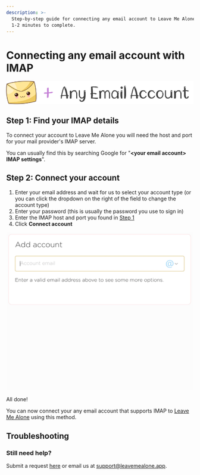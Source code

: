 ```yaml
---
description: >-
  Step-by-step guide for connecting any email account to Leave Me Alone. Takes
  1-2 minutes to complete.
---
```


# Connecting any email account with IMAP

![](../.gitbook/assets/lma+anything.png)

## Step 1: Find your IMAP details

To connect your account to Leave Me Alone you will need the host and port for your mail provider's IMAP server.

You can usually find this by searching Google for "**&lt;your email account&gt; IMAP settings**".

## Step 2: Connect your account

1. Enter your email address and wait for us to select your account type \(or you can click the dropdown on the right of the field to change the account type\)
2. Enter your password \(this is usually the password you use to sign in\)
3. Enter the IMAP host and port you found in [Step 1](connecting-other-imap.md#step-1-find-your-imap-details)
4. Click **Connect account**

![](../.gitbook/assets/1-connect.gif)

All done!

You can now connect your any email account that supports IMAP to [Leave Me Alone](https://leavemealone.app/) using this method.

## Troubleshooting

### Still need help?

Submit a request [here](https://leavemealone.app/feedback) or email us at [support@leavemealone.app](mailto:support@leavemealone.app).

